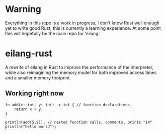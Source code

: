 # Warning
Everything in this repo is a work in progress, I don't know Rust well enough yet to write good Rust, this is currently a learning experience. At some point this will hopefully be the main repo for 'eilang'.

# eilang-rust
A rewrite of eilang in Rust to improve the performance of the interpreter, while also reimagining the memory model for both improved access times and a smaller memory footprint.

## Working right now
```eilang
fn add(x: int, y: int) -> int { // function declarations
	return x + y;
}

println(add(5,9)); // nested function calls, comments, prints "14"
println("hello world");
```